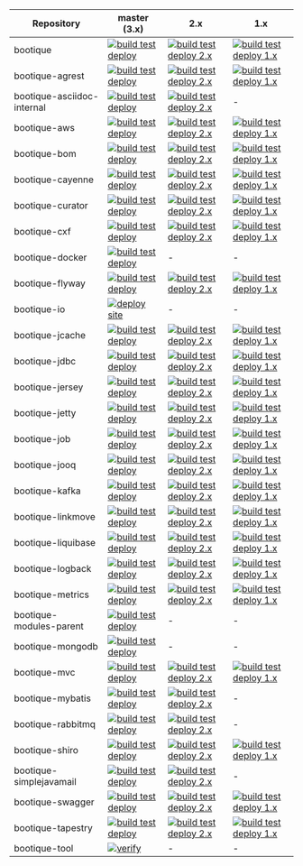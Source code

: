 

Repository   | master (3.x)                                                                                                                                                                                             | 2.x                                                                                                                                                                                                                |       1.x
------------ |----------------------------------------------------------------------------------------------------------------------------------------------------------------------------------------------------------|--------------------------------------------------------------------------------------------------------------------------------------------------------------------------------------------------------------------| -------------
bootique | [![build test deploy](https://github.com/bootique/bootique/actions/workflows/maven.yml/badge.svg)](https://github.com/bootique/bootique/actions/workflows/maven.yml)                                     | [![build test deploy 2.x](https://github.com/bootique/bootique/actions/workflows/maven-2x.yml/badge.svg)](https://github.com/bootique/bootique/actions/workflows/maven-2x.yml)                                     | [![build test deploy 1.x](https://github.com/bootique/bootique/actions/workflows/maven-1x.yml/badge.svg)](https://github.com/bootique/bootique/actions/workflows/maven-1x.yml)
bootique-agrest | [![build test deploy](https://github.com/bootique/bootique-agrest/actions/workflows/maven.yml/badge.svg)](https://github.com/bootique/bootique-agrest/actions/workflows/maven.yml)                       | [![build test deploy 2.x](https://github.com/bootique/bootique-agrest/actions/workflows/maven-2x.yml/badge.svg)](https://github.com/bootique/bootique-agrest/actions/workflows/maven-2x.yml)                       | [![build test deploy 1.x](https://github.com/bootique/bootique-agrest/actions/workflows/maven-1x.yml/badge.svg)](https://github.com/bootique/bootique-agrest/actions/workflows/maven-1x.yml)
bootique-asciidoc-internal | [![build test deploy](https://github.com/bootique/bootique-asciidoc-internal/actions/workflows/maven.yml/badge.svg)](https://github.com/bootique/bootique-asciidoc-internal/actions/workflows/maven.yml) | [![build test deploy 2.x](https://github.com/bootique/bootique-asciidoc-internal/actions/workflows/maven-2x.yml/badge.svg)](https://github.com/bootique/bootique-asciidoc-internal/actions/workflows/maven-2x.yml) | -
bootique-aws | [![build test deploy](https://github.com/bootique/bootique-aws/actions/workflows/maven.yml/badge.svg)](https://github.com/bootique/bootique-aws/actions/workflows/maven.yml)                             | [![build test deploy 2.x](https://github.com/bootique/bootique-aws/actions/workflows/maven-2x.yml/badge.svg)](https://github.com/bootique/bootique-aws/actions/workflows/maven-2x.yml)                             | [![build test deploy 1.x](https://github.com/bootique/bootique-aws/actions/workflows/maven-1x.yml/badge.svg)](https://github.com/bootique/bootique-aws/actions/workflows/maven-1x.yml)
bootique-bom | [![build test deploy](https://github.com/bootique/bootique-bom/actions/workflows/maven.yml/badge.svg)](https://github.com/bootique/bootique-bom/actions/workflows/maven.yml)                             | [![build test deploy 2.x](https://github.com/bootique/bootique-bom/actions/workflows/maven-2x.yml/badge.svg)](https://github.com/bootique/bootique-bom/actions/workflows/maven-2x.yml)                             | [![build test deploy 1.x](https://github.com/bootique/bootique-bom/actions/workflows/maven-1x.yml/badge.svg)](https://github.com/bootique/bootique-bom/actions/workflows/maven-1x.yml)
bootique-cayenne | [![build test deploy](https://github.com/bootique/bootique-cayenne/actions/workflows/maven.yml/badge.svg)](https://github.com/bootique/bootique-cayenne/actions/workflows/maven.yml)                     | [![build test deploy 2.x](https://github.com/bootique/bootique-cayenne/actions/workflows/maven-2x.yml/badge.svg)](https://github.com/bootique/bootique-cayenne/actions/workflows/maven-2x.yml)                     | [![build test deploy 1.x](https://github.com/bootique/bootique-cayenne/actions/workflows/maven-1x.yml/badge.svg)](https://github.com/bootique/bootique-cayenne/actions/workflows/maven-1x.yml)
bootique-curator | [![build test deploy](https://github.com/bootique/bootique-curator/actions/workflows/maven.yml/badge.svg)](https://github.com/bootique/bootique-curator/actions/workflows/maven.yml)                     | [![build test deploy 2.x](https://github.com/bootique/bootique-curator/actions/workflows/maven-2x.yml/badge.svg)](https://github.com/bootique/bootique-curator/actions/workflows/maven-2x.yml)                     | [![build test deploy 1.x](https://github.com/bootique/bootique-curator/actions/workflows/maven-1x.yml/badge.svg)](https://github.com/bootique/bootique-curator/actions/workflows/maven-1x.yml)
bootique-cxf | [![build test deploy](https://github.com/bootique/bootique-cxf/actions/workflows/maven.yml/badge.svg)](https://github.com/bootique/bootique-cxf/actions/workflows/maven.yml)                             | [![build test deploy 2.x](https://github.com/bootique/bootique-cxf/actions/workflows/maven-2x.yml/badge.svg)](https://github.com/bootique/bootique-cxf/actions/workflows/maven-2x.yml)                             | [![build test deploy 1.x](https://github.com/bootique/bootique-cxf/actions/workflows/maven-1x.yml/badge.svg)](https://github.com/bootique/bootique-cxf/actions/workflows/maven-1x.yml)
bootique-docker | [![build test deploy](https://github.com/bootique/bootique-docker/actions/workflows/maven.yml/badge.svg)](https://github.com/bootique/bootique-docker/actions/workflows/maven.yml)                       | - | -
bootique-flyway | [![build test deploy](https://github.com/bootique/bootique-flyway/actions/workflows/maven.yml/badge.svg)](https://github.com/bootique/bootique-flyway/actions/workflows/maven.yml)                       | [![build test deploy 2.x](https://github.com/bootique/bootique-flyway/actions/workflows/maven-2x.yml/badge.svg)](https://github.com/bootique/bootique-flyway/actions/workflows/maven-2x.yml)                       | [![build test deploy 1.x](https://github.com/bootique/bootique-flyway/actions/workflows/maven-1x.yml/badge.svg)](https://github.com/bootique/bootique-flyway/actions/workflows/maven-1x.yml)
bootique-io | [![deploy site](https://github.com/bootique/bootique-io/actions/workflows/site.yml/badge.svg)](https://github.com/bootique/bootique-io/actions)                                                          | -                                                                                                                                                                                                                  | -
bootique-jcache | [![build test deploy](https://github.com/bootique/bootique-jcache/actions/workflows/maven.yml/badge.svg)](https://github.com/bootique/bootique-jcache/actions/workflows/maven.yml)                       | [![build test deploy 2.x](https://github.com/bootique/bootique-jcache/actions/workflows/maven-2x.yml/badge.svg)](https://github.com/bootique/bootique-jcache/actions/workflows/maven-2x.yml)                       | [![build test deploy 1.x](https://github.com/bootique/bootique-jcache/actions/workflows/maven-1x.yml/badge.svg)](https://github.com/bootique/bootique-jcache/actions/workflows/maven-1x.yml)
bootique-jdbc | [![build test deploy](https://github.com/bootique/bootique-jdbc/actions/workflows/maven.yml/badge.svg)](https://github.com/bootique/bootique-jdbc/actions/workflows/maven.yml)                           | [![build test deploy 2.x](https://github.com/bootique/bootique-jdbc/actions/workflows/maven-2x.yml/badge.svg)](https://github.com/bootique/bootique-jdbc/actions/workflows/maven-2x.yml)                           | [![build test deploy 1.x](https://github.com/bootique/bootique-jdbc/actions/workflows/maven-1x.yml/badge.svg)](https://github.com/bootique/bootique-jdbc/actions/workflows/maven-1x.yml)
bootique-jersey | [![build test deploy](https://github.com/bootique/bootique-jersey/actions/workflows/maven.yml/badge.svg)](https://github.com/bootique/bootique-jersey/actions/workflows/maven.yml)                       | [![build test deploy 2.x](https://github.com/bootique/bootique-jersey/actions/workflows/maven-2x.yml/badge.svg)](https://github.com/bootique/bootique-jersey/actions/workflows/maven-2x.yml)                       | [![build test deploy 1.x](https://github.com/bootique/bootique-jersey/actions/workflows/maven-1x.yml/badge.svg)](https://github.com/bootique/bootique-jersey/actions/workflows/maven-1x.yml)
bootique-jetty | [![build test deploy](https://github.com/bootique/bootique-jetty/actions/workflows/maven.yml/badge.svg)](https://github.com/bootique/bootique-jetty/actions/workflows/maven.yml)                         | [![build test deploy 2.x](https://github.com/bootique/bootique-jetty/actions/workflows/maven-2x.yml/badge.svg)](https://github.com/bootique/bootique-jetty/actions/workflows/maven-2x.yml)                         | [![build test deploy 1.x](https://github.com/bootique/bootique-jetty/actions/workflows/maven-1x.yml/badge.svg)](https://github.com/bootique/bootique-jetty/actions/workflows/maven-1x.yml)
bootique-job | [![build test deploy](https://github.com/bootique/bootique-job/actions/workflows/maven.yml/badge.svg)](https://github.com/bootique/bootique-job/actions/workflows/maven.yml)                             | [![build test deploy 2.x](https://github.com/bootique/bootique-job/actions/workflows/maven-2x.yml/badge.svg)](https://github.com/bootique/bootique-job/actions/workflows/maven-2x.yml)                             | [![build test deploy 1.x](https://github.com/bootique/bootique-job/actions/workflows/maven-1x.yml/badge.svg)](https://github.com/bootique/bootique-job/actions/workflows/maven-1x.yml)
bootique-jooq | [![build test deploy](https://github.com/bootique/bootique-jooq/actions/workflows/maven.yml/badge.svg)](https://github.com/bootique/bootique-jooq/actions/workflows/maven.yml)                           | [![build test deploy 2.x](https://github.com/bootique/bootique-jooq/actions/workflows/maven-2x.yml/badge.svg)](https://github.com/bootique/bootique-jooq/actions/workflows/maven-2x.yml)                           | [![build test deploy 1.x](https://github.com/bootique/bootique-jooq/actions/workflows/maven-1x.yml/badge.svg)](https://github.com/bootique/bootique-jooq/actions/workflows/maven-1x.yml)
bootique-kafka | [![build test deploy](https://github.com/bootique/bootique-kafka/actions/workflows/maven.yml/badge.svg)](https://github.com/bootique/bootique-kafka/actions/workflows/maven.yml)                         | [![build test deploy 2.x](https://github.com/bootique/bootique-kafka/actions/workflows/maven-2x.yml/badge.svg)](https://github.com/bootique/bootique-kafka/actions/workflows/maven-2x.yml)                         | [![build test deploy 1.x](https://github.com/bootique/bootique-kafka/actions/workflows/maven-1x.yml/badge.svg)](https://github.com/bootique/bootique-kafka/actions/workflows/maven-1x.yml)
bootique-linkmove | [![build test deploy](https://github.com/bootique/bootique-linkmove/actions/workflows/maven.yml/badge.svg)](https://github.com/bootique/bootique-linkmove/actions/workflows/maven.yml)                   | [![build test deploy 2.x](https://github.com/bootique/bootique-linkmove/actions/workflows/maven-2x.yml/badge.svg)](https://github.com/bootique/bootique-linkmove/actions/workflows/maven-2x.yml)                   | [![build test deploy 1.x](https://github.com/bootique/bootique-linkmove/actions/workflows/maven-1x.yml/badge.svg)](https://github.com/bootique/bootique-linkmove/actions/workflows/maven-1x.yml)
bootique-liquibase | [![build test deploy](https://github.com/bootique/bootique-liquibase/actions/workflows/maven.yml/badge.svg)](https://github.com/bootique/bootique-liquibase/actions/workflows/maven.yml)                 | [![build test deploy 2.x](https://github.com/bootique/bootique-liquibase/actions/workflows/maven-2x.yml/badge.svg)](https://github.com/bootique/bootique-liquibase/actions/workflows/maven-2x.yml)                 | [![build test deploy 1.x](https://github.com/bootique/bootique-liquibase/actions/workflows/maven-1x.yml/badge.svg)](https://github.com/bootique/bootique-liquibase/actions/workflows/maven-1x.yml)
bootique-logback | [![build test deploy](https://github.com/bootique/bootique-logback/actions/workflows/maven.yml/badge.svg)](https://github.com/bootique/bootique-logback/actions/workflows/maven.yml)                     | [![build test deploy 2.x](https://github.com/bootique/bootique-logback/actions/workflows/maven-2x.yml/badge.svg)](https://github.com/bootique/bootique-logback/actions/workflows/maven-2x.yml)                     | [![build test deploy 1.x](https://github.com/bootique/bootique-logback/actions/workflows/maven-1x.yml/badge.svg)](https://github.com/bootique/bootique-logback/actions/workflows/maven-1x.yml)
bootique-metrics | [![build test deploy](https://github.com/bootique/bootique-metrics/actions/workflows/maven.yml/badge.svg)](https://github.com/bootique/bootique-metrics/actions/workflows/maven.yml)                     | [![build test deploy 2.x](https://github.com/bootique/bootique-metrics/actions/workflows/maven-2x.yml/badge.svg)](https://github.com/bootique/bootique-metrics/actions/workflows/maven-2x.yml)                     | [![build test deploy 1.x](https://github.com/bootique/bootique-metrics/actions/workflows/maven-1x.yml/badge.svg)](https://github.com/bootique/bootique-metrics/actions/workflows/maven-1x.yml)
bootique-modules-parent | [![build test deploy](https://github.com/bootique/bootique-modules-parent/actions/workflows/maven.yml/badge.svg)](https://github.com/bootique/bootique-modules-parent/actions/workflows/maven.yml)       | -                                                                                                                                                                                                                  | -
bootique-mongodb | [![build test deploy](https://github.com/bootique/bootique-mongodb/actions/workflows/maven.yml/badge.svg)](https://github.com/bootique/bootique-mongodb/actions/workflows/maven.yml)                       | - | -
bootique-mvc | [![build test deploy](https://github.com/bootique/bootique-mvc/actions/workflows/maven.yml/badge.svg)](https://github.com/bootique/bootique-mvc/actions/workflows/maven.yml)                             | [![build test deploy 2.x](https://github.com/bootique/bootique-mvc/actions/workflows/maven-2x.yml/badge.svg)](https://github.com/bootique/bootique-mvc/actions/workflows/maven-2x.yml)                             | [![build test deploy 1.x](https://github.com/bootique/bootique-mvc/actions/workflows/maven-1x.yml/badge.svg)](https://github.com/bootique/bootique-mvc/actions/workflows/maven-1x.yml)
bootique-mybatis | [![build test deploy](https://github.com/bootique/bootique-mybatis/actions/workflows/maven.yml/badge.svg)](https://github.com/bootique/bootique-mybatis/actions/workflows/maven.yml)                     | [![build test deploy 2.x](https://github.com/bootique/bootique-mybatis/actions/workflows/maven-2x.yml/badge.svg)](https://github.com/bootique/bootique-mybatis/actions/workflows/maven-2x.yml)                     | -
bootique-rabbitmq | [![build test deploy](https://github.com/bootique/bootique-rabbitmq/actions/workflows/maven.yml/badge.svg)](https://github.com/bootique/bootique-rabbitmq/actions/workflows/maven.yml)                   | [![build test deploy 2.x](https://github.com/bootique/bootique-rabbitmq/actions/workflows/maven-2x.yml/badge.svg)](https://github.com/bootique/bootique-rabbitmq/actions/workflows/maven-2x.yml)                   | -
bootique-shiro | [![build test deploy](https://github.com/bootique/bootique-shiro/actions/workflows/maven.yml/badge.svg)](https://github.com/bootique/bootique-shiro/actions/workflows/maven.yml)                         | [![build test deploy 2.x](https://github.com/bootique/bootique-shiro/actions/workflows/maven-2x.yml/badge.svg)](https://github.com/bootique/bootique-shiro/actions/workflows/maven-2x.yml)                         | [![build test deploy 1.x](https://github.com/bootique/bootique-shiro/actions/workflows/maven-1x.yml/badge.svg)](https://github.com/bootique/bootique-shiro/actions/workflows/maven-1x.yml)
bootique-simplejavamail | [![build test deploy](https://github.com/bootique/bootique-simplejavamail/actions/workflows/maven.yml/badge.svg)](https://github.com/bootique/bootique-simplejavamail/actions/workflows/maven.yml)       | [![build test deploy 2.x](https://github.com/bootique/bootique-simplejavamail/actions/workflows/maven-2x.yml/badge.svg)](https://github.com/bootique/bootique-simplejavamail/actions/workflows/maven-2x.yml)       | -
bootique-swagger | [![build test deploy](https://github.com/bootique/bootique-swagger/actions/workflows/maven.yml/badge.svg)](https://github.com/bootique/bootique-swagger/actions/workflows/maven.yml)                     | [![build test deploy 2.x](https://github.com/bootique/bootique-swagger/actions/workflows/maven-2x.yml/badge.svg)](https://github.com/bootique/bootique-swagger/actions/workflows/maven-2x.yml)                     | [![build test deploy 1.x](https://github.com/bootique/bootique-swagger/actions/workflows/maven-1x.yml/badge.svg)](https://github.com/bootique/bootique-swagger/actions/workflows/maven-1x.yml)
bootique-tapestry | [![build test deploy](https://github.com/bootique/bootique-tapestry/actions/workflows/maven.yml/badge.svg)](https://github.com/bootique/bootique-tapestry/actions/workflows/maven.yml)                   | [![build test deploy 2.x](https://github.com/bootique/bootique-tapestry/actions/workflows/maven-2x.yml/badge.svg)](https://github.com/bootique/bootique-tapestry/actions/workflows/maven-2x.yml)                   | [![build test deploy 1.x](https://github.com/bootique/bootique-tapestry/actions/workflows/maven-1x.yml/badge.svg)](https://github.com/bootique/bootique-tapestry/actions/workflows/maven-1x.yml)
bootique-tool | [![verify](https://github.com/bootique/bootique-tool/actions/workflows/verify.yml/badge.svg)](https://github.com/bootique/bootique-tool/actions/workflows/verify.yml)                                    | -                                                                                                                                                                                                                  | -

            

